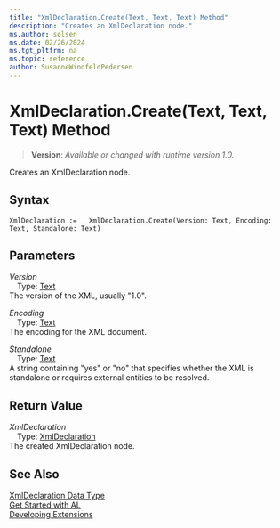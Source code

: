 ```yaml
---
title: "XmlDeclaration.Create(Text, Text, Text) Method"
description: "Creates an XmlDeclaration node."
ms.author: solsen
ms.date: 02/26/2024
ms.tgt_pltfrm: na
ms.topic: reference
author: SusanneWindfeldPedersen
---
```

[//]: # (START>DO_NOT_EDIT)
[//]: # (IMPORTANT:Do not edit any of the content between here and the END>DO_NOT_EDIT.)
[//]: # (Any modifications should be made in the .xml files in the ModernDev repo.)
# XmlDeclaration.Create(Text, Text, Text) Method
> **Version**: _Available or changed with runtime version 1.0._

Creates an XmlDeclaration node.


## Syntax
```AL
XmlDeclaration :=   XmlDeclaration.Create(Version: Text, Encoding: Text, Standalone: Text)
```
## Parameters
*Version*  
&emsp;Type: [Text](../text/text-data-type.md)  
The version of the XML, usually "1.0".  

*Encoding*  
&emsp;Type: [Text](../text/text-data-type.md)  
The encoding for the XML document.  

*Standalone*  
&emsp;Type: [Text](../text/text-data-type.md)  
A string containing "yes" or "no" that specifies whether the XML is standalone or requires external entities to be resolved.  


## Return Value
*XmlDeclaration*  
&emsp;Type: [XmlDeclaration](xmldeclaration-data-type.md)  
The created XmlDeclaration node.


[//]: # (IMPORTANT: END>DO_NOT_EDIT)
## See Also
[XmlDeclaration Data Type](xmldeclaration-data-type.md)  
[Get Started with AL](../../devenv-get-started.md)  
[Developing Extensions](../../devenv-dev-overview.md)